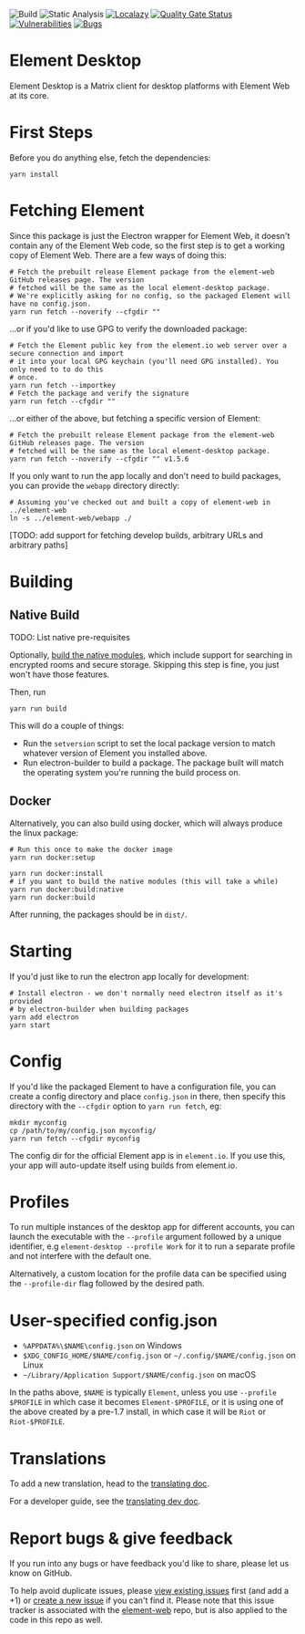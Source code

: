 ![Build](https://github.com/vector-im/element-desktop/actions/workflows/build.yaml/badge.svg)
![Static Analysis](https://github.com/vector-im/element-desktop/actions/workflows/static_analysis.yaml/badge.svg)
[![Localazy](https://img.shields.io/endpoint?url=https%3A%2F%2Fconnect.localazy.com%2Fstatus%2Felement-web%2Fdata%3Fcontent%3Dall%26title%3Dlocalazy%26logo%3Dtrue)](https://localazy.com/p/element-web)
[![Quality Gate Status](https://sonarcloud.io/api/project_badges/measure?project=element-desktop&metric=alert_status)](https://sonarcloud.io/summary/new_code?id=element-desktop)
[![Vulnerabilities](https://sonarcloud.io/api/project_badges/measure?project=element-desktop&metric=vulnerabilities)](https://sonarcloud.io/summary/new_code?id=element-desktop)
[![Bugs](https://sonarcloud.io/api/project_badges/measure?project=element-desktop&metric=bugs)](https://sonarcloud.io/summary/new_code?id=element-desktop)

# Element Desktop

Element Desktop is a Matrix client for desktop platforms with Element Web at its core.

# First Steps

Before you do anything else, fetch the dependencies:

```
yarn install
```

# Fetching Element

Since this package is just the Electron wrapper for Element Web, it doesn't contain any of the Element Web code,
so the first step is to get a working copy of Element Web. There are a few ways of doing this:

```
# Fetch the prebuilt release Element package from the element-web GitHub releases page. The version
# fetched will be the same as the local element-desktop package.
# We're explicitly asking for no config, so the packaged Element will have no config.json.
yarn run fetch --noverify --cfgdir ""
```

...or if you'd like to use GPG to verify the downloaded package:

```
# Fetch the Element public key from the element.io web server over a secure connection and import
# it into your local GPG keychain (you'll need GPG installed). You only need to to do this
# once.
yarn run fetch --importkey
# Fetch the package and verify the signature
yarn run fetch --cfgdir ""
```

...or either of the above, but fetching a specific version of Element:

```
# Fetch the prebuilt release Element package from the element-web GitHub releases page. The version
# fetched will be the same as the local element-desktop package.
yarn run fetch --noverify --cfgdir "" v1.5.6
```

If you only want to run the app locally and don't need to build packages, you can
provide the `webapp` directory directly:

```
# Assuming you've checked out and built a copy of element-web in ../element-web
ln -s ../element-web/webapp ./
```

[TODO: add support for fetching develop builds, arbitrary URLs and arbitrary paths]

# Building

## Native Build

TODO: List native pre-requisites

Optionally, [build the native modules](https://github.com/vector-im/element-desktop/blob/develop/docs/native-node-modules.md),
which include support for searching in encrypted rooms and secure storage. Skipping this step is fine, you just won't have those features.

Then, run

```
yarn run build
```

This will do a couple of things:

-   Run the `setversion` script to set the local package version to match whatever
    version of Element you installed above.
-   Run electron-builder to build a package. The package built will match the operating system
    you're running the build process on.

## Docker

Alternatively, you can also build using docker, which will always produce the linux package:

```
# Run this once to make the docker image
yarn run docker:setup

yarn run docker:install
# if you want to build the native modules (this will take a while)
yarn run docker:build:native
yarn run docker:build
```

After running, the packages should be in `dist/`.

# Starting

If you'd just like to run the electron app locally for development:

```
# Install electron - we don't normally need electron itself as it's provided
# by electron-builder when building packages
yarn add electron
yarn start
```

# Config

If you'd like the packaged Element to have a configuration file, you can create a
config directory and place `config.json` in there, then specify this directory
with the `--cfgdir` option to `yarn run fetch`, eg:

```
mkdir myconfig
cp /path/to/my/config.json myconfig/
yarn run fetch --cfgdir myconfig
```

The config dir for the official Element app is in `element.io`. If you use this,
your app will auto-update itself using builds from element.io.

# Profiles

To run multiple instances of the desktop app for different accounts, you can
launch the executable with the `--profile` argument followed by a unique
identifier, e.g `element-desktop --profile Work` for it to run a separate profile and
not interfere with the default one.

Alternatively, a custom location for the profile data can be specified using the
`--profile-dir` flag followed by the desired path.

# User-specified config.json

-   `%APPDATA%\$NAME\config.json` on Windows
-   `$XDG_CONFIG_HOME/$NAME/config.json` or `~/.config/$NAME/config.json` on Linux
-   `~/Library/Application Support/$NAME/config.json` on macOS

In the paths above, `$NAME` is typically `Element`, unless you use `--profile
$PROFILE` in which case it becomes `Element-$PROFILE`, or it is using one of
the above created by a pre-1.7 install, in which case it will be `Riot` or
`Riot-$PROFILE`.

# Translations

To add a new translation, head to the [translating doc](https://github.com/vector-im/element-web/blob/develop/docs/translating.md).

For a developer guide, see the [translating dev doc](https://github.com/vector-im/element-web/blob/develop/docs/translating-dev.md).

# Report bugs & give feedback

If you run into any bugs or have feedback you'd like to share, please let us know on GitHub.

To help avoid duplicate issues, please [view existing issues](https://github.com/vector-im/element-web/issues?q=is%3Aopen+is%3Aissue+sort%3Areactions-%2B1-desc) first (and add a +1) or [create a new issue](https://github.com/vector-im/element-web/issues/new/choose) if you can't find it. Please note that this issue tracker is associated with the [element-web](https://github.com/vector-im/element-web) repo, but is also applied to the code in this repo as well.

















